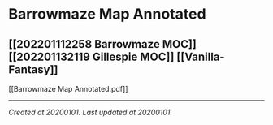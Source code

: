 # Barrowmaze Map Annotated
 [[202201112258 Barrowmaze MOC]] [[202201132119 Gillespie MOC]] [[Vanilla-Fantasy]] 
---



[[Barrowmaze Map Annotated.pdf]]

---

_Created at 20200101._
_Last updated at 20200101._



